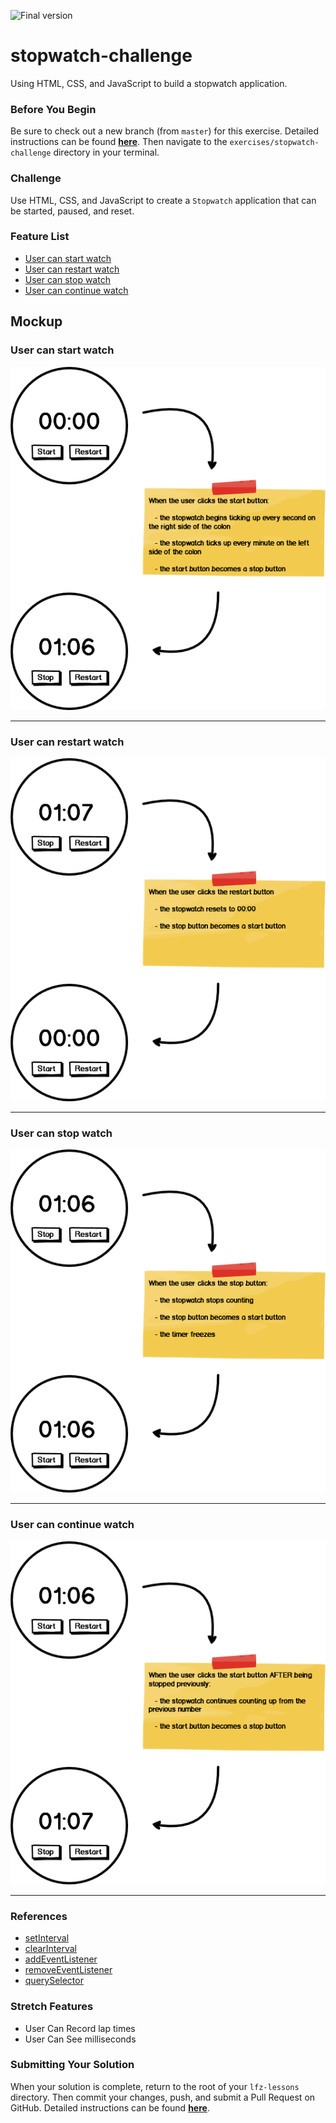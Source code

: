 ![Final version](./images/final.gif)

# stopwatch-challenge

Using HTML, CSS, and JavaScript to build a stopwatch application.

### Before You Begin

Be sure to check out a new branch (from `master`) for this exercise. Detailed instructions can be found [**here**](../../guides/before-each-exercise.md). Then navigate to the `exercises/stopwatch-challenge` directory in your terminal.

### Challenge

Use HTML, CSS, and JavaScript to create a `Stopwatch` application that can be started, paused, and reset.

### Feature List

  - [User can start watch](#user-can-start-watch)
  - [User can restart watch](#user-can-restart-watch)
  - [User can stop watch](#user-can-stop-watch)
  - [User can continue watch](#user-can-continue-watch)

## Mockup

### User can start watch

![User can start watch](./images/user-can-start-watch.png)
___
### User can restart watch

![User can restart watch](./images/user-can-restart-watch.png)
___
### User can stop watch

![User can stop watch](./images/user-can-stop-watch.png)
___
### User can continue watch

![User can continue watch](./images/user-can-continue-watch.png)
___
### References

- [setInterval](https://developer.mozilla.org/en-US/docs/Web/API/WindowOrWorkerGlobalScope/setInterval)
- [clearInterval](https://developer.mozilla.org/en-US/docs/Web/API/WindowOrWorkerGlobalScope/clearInterval)
- [addEventListener](https://developer.mozilla.org/en-US/docs/Web/API/EventTarget/addEventListener)
- [removeEventListener](https://developer.mozilla.org/en-US/docs/Web/API/EventTarget/removeEventListener)
- [querySelector](https://developer.mozilla.org/en-US/docs/Web/API/Document/querySelector)

### Stretch Features

- User Can Record lap times
- User Can See milliseconds


### Submitting Your Solution

When your solution is complete, return to the root of your `lfz-lessons` directory. Then commit your changes, push, and submit a Pull Request on GitHub. Detailed instructions can be found [**here**](../../guides/after-each-exercise.md).
